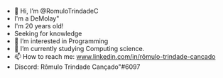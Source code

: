 - 👋 Hi, I’m @RomuloTrindadeC
- I'm a DeMolay"
- I'm 20 years old!
- Seeking for knowledge
- 👀 I’m interested in Programming
- 🌱 I’m currently studying Computing science.
- 📫 How to reach me: www.linkedin.com/in/rômulo-trindade-cancado 
-   Discord: Rômulo Trindade Cançado"#6097



<!---
RomuloTrindadeC/RomuloTrindadeC is a ✨ special ✨ repository because its `README.md` (this file) appears on your GitHub profile.
You can click the Preview link to take a look at your changes.
--->

